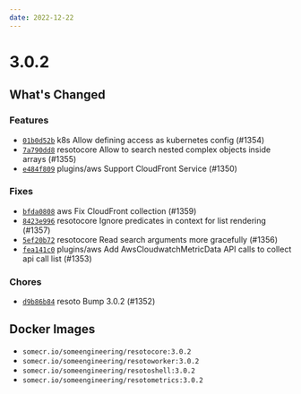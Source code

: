 ```yaml
---
date: 2022-12-22
---
```


# 3.0.2

## What's Changed

### Features

- [`01b0d52b`](https://github.com/someengineering/resoto/commit/01b0d52b) <span class="badge badge--secondary">k8s</span> Allow defining access as kubernetes config (#1354)
- [`7a790dd8`](https://github.com/someengineering/resoto/commit/7a790dd8) <span class="badge badge--secondary">resotocore</span> Allow to search nested complex objects inside arrays (#1355)
- [`e484f809`](https://github.com/someengineering/resoto/commit/e484f809) <span class="badge badge--secondary">plugins/aws</span> Support CloudFront Service (#1350)

### Fixes

- [`bfda0808`](https://github.com/someengineering/resoto/commit/bfda0808) <span class="badge badge--secondary">aws</span> Fix CloudFront collection (#1359)
- [`8423e996`](https://github.com/someengineering/resoto/commit/8423e996) <span class="badge badge--secondary">resotocore</span> Ignore predicates in context for list rendering (#1357)
- [`5ef20b72`](https://github.com/someengineering/resoto/commit/5ef20b72) <span class="badge badge--secondary">resotocore</span> Read search arguments more gracefully (#1356)
- [`fea141c0`](https://github.com/someengineering/resoto/commit/fea141c0) <span class="badge badge--secondary">plugins/aws</span> Add AwsCloudwatchMetricData API calls to collect api call list (#1353)

### Chores

- [`d9b86b84`](https://github.com/someengineering/resoto/commit/d9b86b84) <span class="badge badge--secondary">resoto</span> Bump 3.0.2 (#1352)

<!--truncate-->

## Docker Images

- `somecr.io/someengineering/resotocore:3.0.2`
- `somecr.io/someengineering/resotoworker:3.0.2`
- `somecr.io/someengineering/resotoshell:3.0.2`
- `somecr.io/someengineering/resotometrics:3.0.2`
